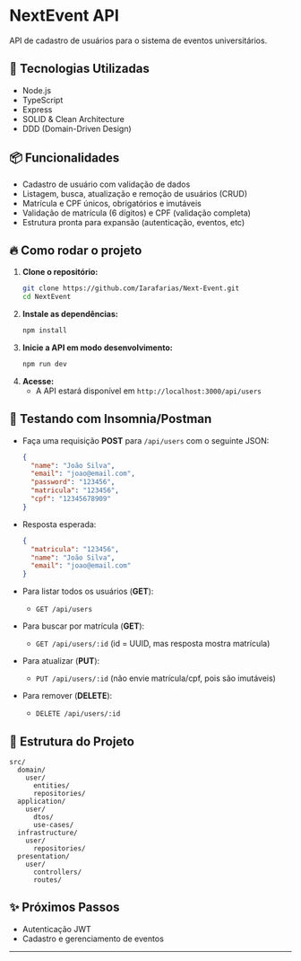 # NextEvent API

API de cadastro de usuários para o sistema de eventos universitários.

## 🚀 Tecnologias Utilizadas
- Node.js
- TypeScript
- Express
- SOLID & Clean Architecture
- DDD (Domain-Driven Design)

## 📦 Funcionalidades
- Cadastro de usuário com validação de dados
- Listagem, busca, atualização e remoção de usuários (CRUD)
- Matrícula e CPF únicos, obrigatórios e imutáveis
- Validação de matrícula (6 dígitos) e CPF (validação completa)
- Estrutura pronta para expansão (autenticação, eventos, etc)

## 🔥 Como rodar o projeto

1. **Clone o repositório:**
   ```bash
   git clone https://github.com/Iarafarias/Next-Event.git
   cd NextEvent
   ```
2. **Instale as dependências:**
   ```bash
   npm install
   ```
3. **Inicie a API em modo desenvolvimento:**
   ```bash
   npm run dev
   ```
4. **Acesse:**
   - A API estará disponível em `http://localhost:3000/api/users`

## 🧪 Testando com Insomnia/Postman
- Faça uma requisição **POST** para `/api/users` com o seguinte JSON:
  ```json
  {
    "name": "João Silva",
    "email": "joao@email.com",
    "password": "123456",
    "matricula": "123456",
    "cpf": "12345678909"
  }
  ```
- Resposta esperada:
  ```json
  {
    "matricula": "123456",
    "name": "João Silva",
    "email": "joao@email.com"
  }
  ```

- Para listar todos os usuários (**GET**):
  - `GET /api/users`
- Para buscar por matrícula (**GET**):
  - `GET /api/users/:id` (id = UUID, mas resposta mostra matrícula)
- Para atualizar (**PUT**):
  - `PUT /api/users/:id` (não envie matrícula/cpf, pois são imutáveis)
- Para remover (**DELETE**):
  - `DELETE /api/users/:id`

## 📁 Estrutura do Projeto
```
src/
  domain/
    user/
      entities/
      repositories/
  application/
    user/
      dtos/
      use-cases/
  infrastructure/
    user/
      repositories/
  presentation/
    user/
      controllers/
      routes/
```

## ✨ Próximos Passos
- Autenticação JWT
- Cadastro e gerenciamento de eventos

---
